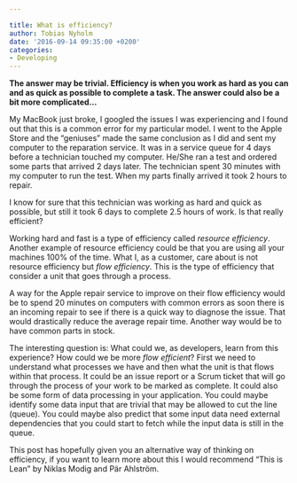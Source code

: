 ```yaml
---

title: What is efficiency?
author: Tobias Nyholm
date: '2016-09-14 09:35:00 +0200'
categories:
- Developing
---
```


<strong>The answer may be trivial. Efficiency is when you work as hard as you can and as quick as possible to complete a
task. The answer could also be a bit more complicated…</strong>

My MacBook just broke, I googled the issues I was experiencing and I found out that this is a common error for my particular
model. I went to the Apple Store and the “geniuses” made the same conclusion as I did and sent my computer to the reparation
service. It was in a service queue for 4 days before a technician touched my computer. He/She ran a test and ordered some
parts that arrived 2 days later. The technician spent 30 minutes with my computer to run the test. When my parts finally
arrived it took 2 hours to repair.

I know for sure that this technician was working as hard and quick as possible, but still it took 6 days to complete 2.5
hours of work. Is that really efficient?

Working hard and fast is a type of efficiency called <em>resource efficiency</em>. Another example of resource efficiency
could be that you are using all your machines 100% of the time. What I, as a customer, care about is not resource efficiency
but <em>flow efficiency</em>. This is the type of efficiency that consider a unit that goes through a process.

A way for the Apple repair service to improve on their flow efficiency would be to spend 20 minutes on computers with common
errors as soon there is an incoming repair to see if there is a quick way to diagnose the issue. That would drastically
reduce the average repair time. Another way would be to have common parts in stock.

The interesting question is: What could we, as developers, learn from this experience? How could we be more <em>flow efficient</em>?
First we need to understand what processes we have and then what the unit is that flows within that process. It could be
an issue report or a Scrum ticket that will go through the process of your work to be marked as complete. It could also be
some form of data processing in your application. You could maybe identify some data input that are trivial that may be allowed
to cut the line (queue). You could maybe also predict that some input data need external dependencies that you could start
to fetch while the input data is still in the queue.

This post has hopefully given you an alternative way of thinking on efficiency, if you want to learn more about this I would
recommend “This is Lean” by Niklas Modig and Pär Ahlström.

